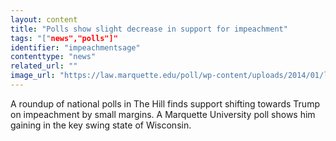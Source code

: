 ```yaml
---
layout: content
title: "Polls show slight decrease in support for impeachment"
tags: "["news","polls"]"
identifier: "impeachmentsage"
contenttype: "news"
related_url: ""
image_url: "https://law.marquette.edu/poll/wp-content/uploads/2014/01/logo.png"
---
```

A roundup of national polls in The Hill finds support shifting towards Trump on impeachment by small margins.  A Marquette University poll shows him gaining in the key swing state of Wisconsin.